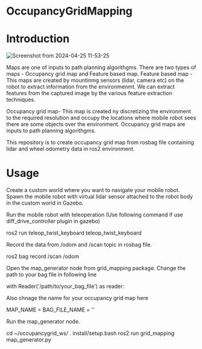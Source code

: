 # OccupancyGridMapping

# Introduction

![Screenshot from 2024-04-25 11-53-25](https://github.com/santosh051997/OccupancyGridMapping/assets/163696678/ba087bf8-e7d7-42e7-946e-85eb51c1d378)




Maps are one of inputs to path planning algorithgms. There are two types of maps - Occupancy grid map and Feature based map.
Feature based map - This maps are created by mountinmg sensors (lidar, camera etc) on the robot to extract information from the environmenmt.
We can extract features from the captured image by the various feature extraction techniques.

Occupancy grid map- This map is created ny discretizing the environment to the required resolution and occupy the locations where mobile robot sees there are some objects over the environment.
Occupancy grid maps are inputs to path planning algorithgms.

This repository is to create occupancy grid map from rosbag file containing lidar and wheel odometry data in ros2 environment.

# Usage

Create a custom world where you want to navigate your mobile robot.
Spawn the mobile robot with virtual lidar sensor attached to the robot body in the custom world in Gazebo.

Run the mobile robot with teleoperation (Use following command if use diff_drive_controller plugin in gazebo)

ros2 run teleop_twist_keyboard teleop_twist_keyboard

Record the data from /odom and /scan topic in rosbag file.

ros2 bag record /scan /odom

Open the map_generator node from grid_mapping package. Change the path to your bag file in following line

with Reader('/path/to/your_bag_file') as reader:

Also chnage the name for your occupancy grid map here

MAP_NAME = BAG_FILE_NAME = ''

Run the map_generator node.

cd ~/occupancygrid_ws/
. install/setup.bash
ros2 run grid_mapping map_generator.py









